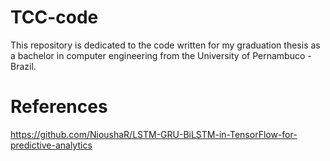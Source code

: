 # TCC-code
This repository is dedicated to the code written for my graduation thesis as a bachelor in computer engineering from the University of Pernambuco - Brazil.

# References
https://github.com/NioushaR/LSTM-GRU-BiLSTM-in-TensorFlow-for-predictive-analytics
